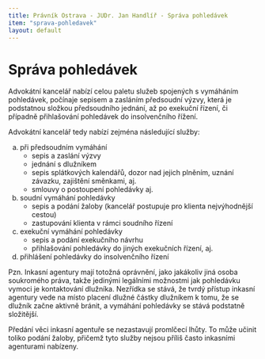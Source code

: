 ```yaml
---
title: Právník Ostrava - JUDr. Jan Handlíř - Správa pohledávek
item: "sprava-pohledavek"
layout: default
---
```


<h1>Správa pohledávek</h1>
<p>Advokátní kancelář nabízí celou paletu služeb spojených s vymáháním pohledávek, počínaje sepisem a zasláním předsoudní výzvy, která je podstatnou složkou předsoudního jednání, až po exekuční řízení, či případně přihlašování pohledávek do insolvenčního řížení.</p>
<p>Advokátní kancelář tedy nabízí zejména následující služby:</p>
<ol class="structured" type="a">
  <li>při předsoudním vymáhání
    <ul>
      <li>sepis a zaslání výzvy</li>
      <li>jednání s dlužníkem</li>
      <li>sepis splátkových kalendářů, dozor nad jejich plněním, uznání závazku, zajištění směnkami, aj.</li>
      <li>smlouvy o postoupení pohledávky aj.</li>
    </ul>
  </li>
  <li>soudní vymáhání pohledávky
    <ul>
      <li>sepis a podání žaloby (kancelář postupuje pro klienta nejvýhodnější cestou)</li>
      <li>zastupování klienta v rámci soudního řízení</li>
    </ul>
  </li>
  <li>exekuční vymáhání pohledávky
    <ul>
      <li>sepis a podání exekučního návrhu</li>
      <li>přihlašování pohledávky do jiných exekučních řízení, aj.</li>
    </ul>
  </li>
  <li>přihlášení pohledávky do insolvenčního řízení</li>
</ol>
<p>Pzn. Inkasní agentury mají totožná oprávnění, jako jakákoliv jiná osoba soukromého práva, takže jedinými legálními možnostmi jak pohledávku vymoci je kontaktování dlužníka. Nezřídka se stává, že tvrdý přístup inkasní agentury vede na místo placení dlužné částky dlužníkem k tomu, že se dlužník začne aktivně bránit, a vymáhání pohledávky se stává podstatně složitější.</p>
<p>Předání věci inkasní agentuře se nezastavují promlčecí lhůty. To může učinit toliko podání žaloby, přičemž tyto služby nejsou příliš často inkasními agenturami nabízeny.</p>
